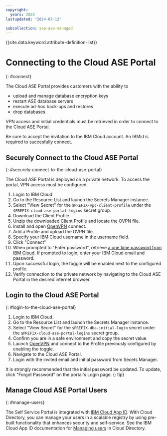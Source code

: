 ```yaml
---
copyright:
  years: 2024
lastupdated: "2024-07-12"

subcollection: sap-ase-managed
---
```


{{site.data.keyword.attribute-definition-list}}

# Connecting to the Cloud ASE Portal
{: #connect}

The Cloud ASE Portal provides customers with the ability to

- upload and manage database encryption keys
- restart ASE database servers
- execute ad-hoc back-ups and restores
- drop databases

VPN access and initial credentials must be retrieved in order to connect to the Cloud ASE Portal.

Be sure to accept the invitation to the IBM Cloud account. An IBMid is required to succesfully connect.

## Securely Connect to the Cloud ASE Portal
{: #securely-connect-to-the-cloud-ase-portal}

The Cloud ASE Portal is deployed on a private network. To access the portal, VPN access must be configured.

1. Login to IBM Cloud
2. Go to the Resource List and launch the Secrets Manager instance.
3. Select "View Secret" for the `$PREFIX-vpc-client-profile` under the 
`$PREFIX-cloud-ase-portal-logins` secret group.
4. Download the Client Profile.
5. Unzip the downloaded Client Profile and locate the OVPN file.
6. Install and open [OpenVPN](https://openvpn.net/) connect.
7. Add a Profile and upload the OVPN file.
8. Specify your IBM Cloud username in the username field.
9. Click "Connect"
10. When prompted to "Enter password", retrieve [a one time password from IBM Cloud](https://iam.cloud.ibm.com/identity/passcode). If prompted to login, enter your IBM Cloud email and password. 
11. Upon successful login, the toggle will be enabled next to the configured profile.
12. Verify connection to the private network by navigating to the Cloud ASE Portal in the desired internet browser.

## Login to the Cloud ASE Portal 
{: #login-to-the-cloud-ase-portal}

1. Login to IBM Cloud.
2. Go to the Resource List and launch the Secrets Manager instance.
3. Select "View Secret" for the `$PREFIX-dba-initial-login` secret under the `$PREFIX-cloud-ase-portal-logins` secret group.
4. Confirm you are in a safe environment and copy the secret value.
5. Launch [OpenVPN](https://openvpn.net/) and connect to the Profile previously configured by enabling the toggle.
6. Navigate to the Cloud ASE Portal.
7. Login with the invited email and initial password from Secets Manager.

It is strongly recommended that the initial password be updated. To update, click "Forgot Password" on the portal's Login page.
{: tip}

## Manage Cloud ASE Portal Users
{: #manage-users}

The Self Service Portal is integrated with [IBM Cloud App ID](https://www.ibm.com/products/app-id). With Cloud Directory, you can manage your users in a scalable registry by using pre-built functionality that enhances security and self-service. See the IBM Cloud App ID documentation for [Managing users](https://cloud.ibm.com/docs/appid?topic=appid-cd-users) in Cloud Directory.
